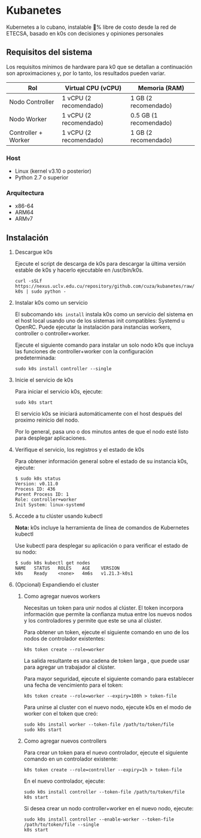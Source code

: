 # Kubanetes

Kubernetes a lo cubano, instalable 💯% libre de costo desde la red de ETECSA, basado en k0s con decisiones y opiniones personales

## Requisitos del sistema

Los requisitos mínimos de hardware para k0 que se detallan a continuación son aproximaciones y, por lo tanto, los
resultados pueden variar.

| Rol                 | Virtual CPU (vCPU)     | Memoria (RAM)          |
|---------------------|------------------------|------------------------|
| Nodo Controller     | 1 vCPU (2 recomendado) | 1 GB (2 recomendado)   |
| Nodo Worker         | 1 vCPU (2 recomendado) | 0.5 GB (1 recomendado) |
| Controller + Worker | 1 vCPU (2 recomendado) | 1 GB (2 recomendado)   |

### Host

- Linux (kernel v3.10 o posterior)
- Python 2.7 o superior

### Arquitectura

- x86-64
- ARM64
- ARMv7

## Instalación

1. Descargue k0s

   Ejecute el script de descarga de k0s para descargar la última versión estable de k0s y hacerlo ejecutable en
   /usr/bin/k0s.

    ```shell
    curl -sSLf https://nexus.uclv.edu.cu/repository/github.com/cuza/kubanetes/raw/main/get-k0s | sudo python -
    ```
2. Instalar k0s como un servicio

   El subcomando  `k0s install` instala k0s como un servicio del sistema en el host local usando uno de los sistemas
   init compatibles: Systemd u OpenRC. Puede ejecutar la instalación para instancias workers, controller o
   controller+worker.

   Ejecute el siguiente comando para instalar un solo nodo k0s que incluya las funciones de controller+worker con la
   configuración predeterminada:

    ```shell
    sudo k0s install controller --single
    ```
3. Inicie el servicio de k0s

   Para iniciar el servicio k0s, ejecute:

    ```shell
    sudo k0s start
    ```

   El servicio k0s se iniciará automáticamente con el host después del proximo reinicio del nodo.

   Por lo general, pasa uno o dos minutos antes de que el nodo esté listo para desplegar aplicaciones.

4. Verifique el servicio, los registros y el estado de k0s

   Para obtener información general sobre el estado de su instancia k0s, ejecute:

    ```shell
    $ sudo k0s status
    Version: v0.11.0
    Process ID: 436
    Parent Process ID: 1
    Role: controller+worker
    Init System: linux-systemd
    ```
5. Accede a tu clúster usando kubectl

   **Nota:** k0s incluye la herramienta de línea de comandos de Kubernetes kubectl

   Use kubectl para desplegar su aplicación o para verificar el estado de su nodo:

    ```shell
    $ sudo k0s kubectl get nodes
    NAME   STATUS   ROLES    AGE    VERSION
    k0s    Ready    <none>   4m6s   v1.21.3-k0s1
    ```

6. (Opcional) Expandiendo el cluster
   1. Como agregar nuevos workers
      
      Necesitas un token para unir nodos al clúster. El token incorpora información que permite la confianza mutua entre los nuevos nodos y los controladores y permite que este se una al clúster.

      Para obtener un token, ejecute el siguiente comando en uno de los nodos de controlador existentes:

      ```shell
      k0s token create --role=worker
      ```
      La salida resultante es una cadena de token larga , que puede usar para agregar un trabajador al clúster.

      Para mayor seguridad, ejecute el siguiente comando para establecer una fecha de vencimiento para el token:

      ```shell
      k0s token create --role=worker --expiry=100h > token-file
      ```
      Para unirse al cluster con el nuevo nodo, ejecute k0s en el modo de worker con el token que creó:
      ```shell
      sudo k0s install worker --token-file /path/to/token/file
      sudo k0s start
      ```
   2. Como agregar nuevos controllers
      
      Para crear un token para el nuevo controlador, ejecute el siguiente comando en un controlador existente:

      ```shell
      k0s token create --role=controller --expiry=1h > token-file
      ```

      En el nuevo controlador, ejecute:

      ```shell
      sudo k0s install controller --token-file /path/to/token/file
      k0s start
      ```

      Si desea crear un nodo controller+worker en el nuevo nodo, ejecute:

      ```shell
      sudo k0s install controller --enable-worker --token-file /path/to/token/file --single
      k0s start
      ```


